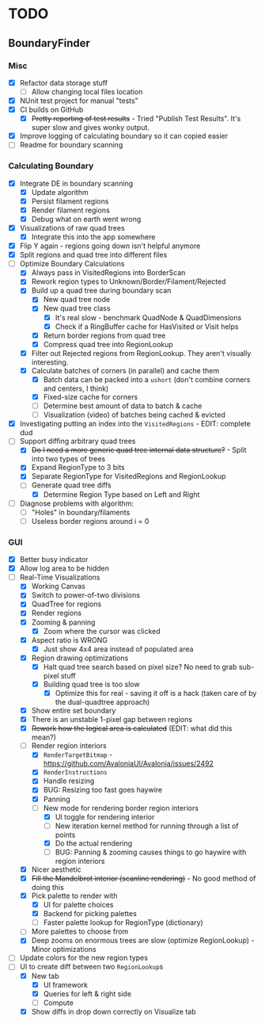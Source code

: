 # TODO

## BoundaryFinder

### Misc

- [x] Refactor data storage stuff
  - [ ] Allow changing local files location
- [x] NUnit test project for manual "tests"
- [x] CI builds on GitHub
  - [x] ~~Pretty reporting of test results~~ - Tried "Publish Test Results". It's super slow and gives wonky output.
- [x] Improve logging of calculating boundary so it can copied easier
- [ ] Readme for boundary scanning

### Calculating Boundary

- [x] Integrate DE in boundary scanning
  - [x] Update algorithm
  - [x] Persist filament regions
  - [x] Render filament regions
  - [x] Debug what on earth went wrong
- [x] Visualizations of raw quad trees
  - [x] Integrate this into the app somewhere
- [x] Flip Y again - regions going down isn't helpful anymore
- [x] Split regions and quad tree into different files
- [ ] Optimize Boundary Calculations
  - [x] Always pass in VisitedRegions into BorderScan
  - [x] Rework region types to Unknown/Border/Filament/Rejected
  - [x] Build up a quad tree during boundary scan
    - [x] New quad tree node
    - [x] New quad tree class
      - [x] It's real slow - benchmark QuadNode & QuadDimensions
      - [x] Check if a RingBuffer cache for HasVisited or Visit helps
    - [x] Return border regions from quad tree
    - [x] Compress quad tree into RegionLookup
  - [x] Filter out Rejected regions from RegionLookup. They aren't visually interesting.
  - [x] Calculate batches of corners (in parallel) and cache them
    - [x] Batch data can be packed into a `ushort` (don't combine corners and centers, I think)
    - [x] Fixed-size cache for corners
    - [ ] Determine best amount of data to batch & cache
    - [ ] Visualization (video) of batches being cached & evicted
- [x] Investigating putting an index into the `VisitedRegions` - EDIT: complete dud
- [ ] Support diffing arbitrary quad trees
  - [x] ~~Do I need a more generic quad tree internal data structure?~~ - Split into two types of trees 
  - [x] Expand RegionType to 3 bits
  - [x] Separate RegionType for VisitedRegions and RegionLookup
  - [ ] Generate quad tree diffs
    - [x] Determine Region Type based on Left and Right
- [ ] Diagnose problems with algorithm:
  - [ ] "Holes" in boundary/filaments
  - [ ] Useless border regions around i = 0

### GUI

- [x] Better busy indicator
- [x] Allow log area to be hidden
- [ ] Real-Time Visualizations
  - [x] Working Canvas
  - [x] Switch to power-of-two divisions
  - [x] QuadTree for regions
  - [x] Render regions
  - [x] Zooming & panning
    - [x] Zoom where the cursor was clicked
  - [x] Aspect ratio is WRONG
    - [x] Just show 4x4 area instead of populated area
  - [x] Region drawing optimizations
    - [x] Halt quad tree search based on pixel size? No need to grab sub-pixel stuff
    - [x] Building quad tree is too slow
      - [x] Optimize this for real - saving it off is a hack (taken care of by the dual-quadtree approach)
  - [x] Show entire set boundary
  - [x] There is an unstable 1-pixel gap between regions
  - [x] ~~Rework how the logical area is calculated~~ (EDIT: what did this mean?)
  - [ ] Render region interiors
    - [x] `RenderTargetBitmap` - https://github.com/AvaloniaUI/Avalonia/issues/2492
    - [x] `RenderInstructions`
    - [x] Handle resizing
    - [x] BUG: Resizing too fast goes haywire
    - [x] Panning
    - [ ] New mode for rendering border region interiors
      - [x] UI toggle for rendering interior
      - [ ] New iteration kernel method for running through a list of points
      - [x] Do the actual rendering
      - [ ] BUG: Panning & zooming causes things to go haywire with region interiors
  - [x] Nicer aesthetic
  - [x] ~~Fill the Mandelbrot interior (scanline rendering)~~ - No good method of doing this
  - [x] Pick palette to render with
    - [x] UI for palette choices
    - [x] Backend for picking palettes
    - [ ] Faster palette lookup for RegionType (dictionary)
  - [ ] More palettes to choose from
  - [x] Deep zooms on enormous trees are slow (optimize RegionLookup) - Minor optimizations
- [ ] Update colors for the new region types
- [ ] UI to create diff between two `RegionLookup`s
  - [x] New tab
    - [x] UI framework
    - [x] Queries for left & right side
    - [ ] Compute
  - [x] Show diffs in drop down correctly on Visualize tab
